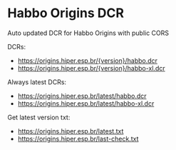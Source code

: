 # Habbo Origins DCR

Auto updated DCR for Habbo Origins with public CORS

DCRs:
- https://origins.hiper.esp.br/{version}/habbo.dcr
- https://origins.hiper.esp.br/{version}/habbo-xl.dcr

Always latest DCRs:
- https://origins.hiper.esp.br/latest/habbo.dcr
- https://origins.hiper.esp.br/latest/habbo-xl.dcr

Get latest version txt:
- https://origins.hiper.esp.br/latest.txt
- https://origins.hiper.esp.br/last-check.txt
